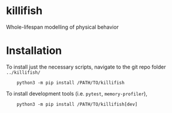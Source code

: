 # killifish
Whole-lifespan modelling of physical behavior

# Installation
To install just the necessary scripts, navigate to the git repo folder `../killifish/`
```
    python3 -m pip install /PATH/TO/killifish
```

To install development tools (i.e. `pytest`, `memory-profiler`),
```
    python3 -m pip install /PATH/TO/killifish[dev]
```